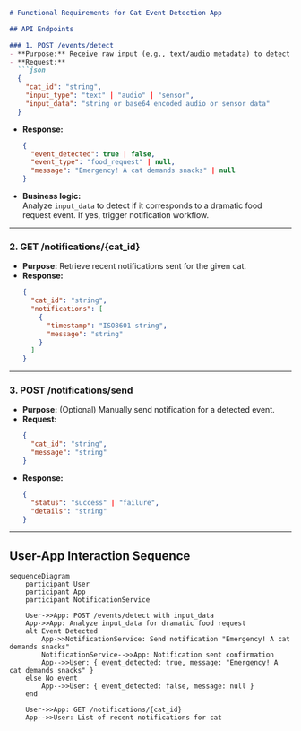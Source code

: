 ```markdown
# Functional Requirements for Cat Event Detection App

## API Endpoints

### 1. POST /events/detect
- **Purpose:** Receive raw input (e.g., text/audio metadata) to detect key cat events such as dramatic food requests.
- **Request:**
  ```json
  {
    "cat_id": "string",
    "input_type": "text" | "audio" | "sensor",
    "input_data": "string or base64 encoded audio or sensor data"
  }
  ```
- **Response:**
  ```json
  {
    "event_detected": true | false,
    "event_type": "food_request" | null,
    "message": "Emergency! A cat demands snacks" | null
  }
  ```
- **Business logic:**  
  Analyze `input_data` to detect if it corresponds to a dramatic food request event. If yes, trigger notification workflow.

---

### 2. GET /notifications/{cat_id}
- **Purpose:** Retrieve recent notifications sent for the given cat.
- **Response:**
  ```json
  {
    "cat_id": "string",
    "notifications": [
      {
        "timestamp": "ISO8601 string",
        "message": "string"
      }
    ]
  }
  ```

---

### 3. POST /notifications/send
- **Purpose:** (Optional) Manually send notification for a detected event.
- **Request:**
  ```json
  {
    "cat_id": "string",
    "message": "string"
  }
  ```
- **Response:**
  ```json
  {
    "status": "success" | "failure",
    "details": "string"
  }
  ```

---

## User-App Interaction Sequence

```mermaid
sequenceDiagram
    participant User
    participant App
    participant NotificationService

    User->>App: POST /events/detect with input_data
    App->>App: Analyze input_data for dramatic food request
    alt Event Detected
        App->>NotificationService: Send notification "Emergency! A cat demands snacks"
        NotificationService-->>App: Notification sent confirmation
        App-->>User: { event_detected: true, message: "Emergency! A cat demands snacks" }
    else No event
        App-->>User: { event_detected: false, message: null }
    end

    User->>App: GET /notifications/{cat_id}
    App-->>User: List of recent notifications for cat
```
```